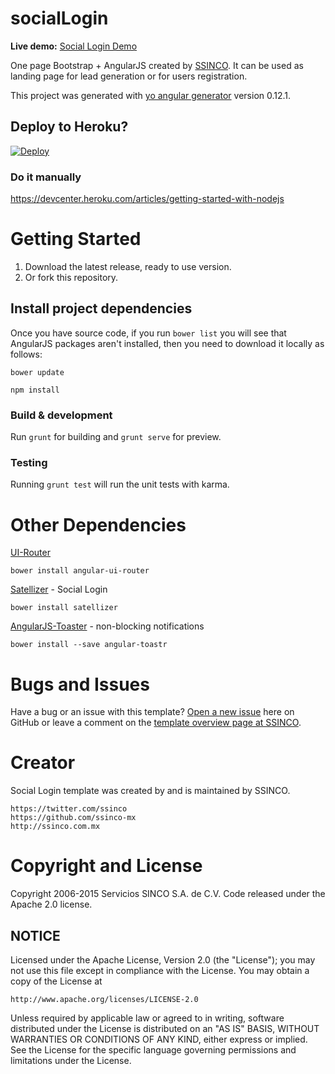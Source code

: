 # socialLogin

**Live demo:** [Social Login Demo](http://social-login.ssinco.com.mx)

One page Bootstrap + AngularJS created by [SSINCO](http://ssinco.com.mx.). It can be used as landing page for lead generation or for users registration.

This project was generated with [yo angular generator](https://github.com/yeoman/generator-angular)
version 0.12.1.

## Deploy to Heroku?

[![Deploy](https://www.herokucdn.com/deploy/button.svg)](https://heroku.com/deploy)

### Do it manually

https://devcenter.heroku.com/articles/getting-started-with-nodejs

# Getting Started

1. Download the latest release, ready to use version.
2. Or fork this repository.

## Install project dependencies

Once you have source code, if you run `bower list` you will see that AngularJS packages aren't installed, then you need to download it locally as follows:

`bower update`

`npm install`

### Build & development

Run `grunt` for building and `grunt serve` for preview.

### Testing

Running `grunt test` will run the unit tests with karma.

# Other Dependencies

[UI-Router](https://github.com/angular-ui/ui-router)
 
    bower install angular-ui-router

[Satellizer](https://github.com/sahat/satellizer) - Social Login

    bower install satellizer

[AngularJS-Toaster](https://github.com/Foxandxss/angular-toastr) - non-blocking notifications

    bower install --save angular-toastr

# Bugs and Issues

Have a bug or an issue with this template? [Open a new issue](https://github.com/ssinco-mx/social-login-angular/issues) here on GitHub or leave a comment on the [template overview page at SSINCO](http://ssinco.com.mx).

# Creator

Social Login template was created by and is maintained by SSINCO.

    https://twitter.com/ssinco
    https://github.com/ssinco-mx
    http://ssinco.com.mx

# Copyright and License

Copyright 2006-2015 Servicios SINCO S.A. de C.V. Code released under the Apache 2.0 license.

## NOTICE

Licensed under the Apache License, Version 2.0 (the "License");
you may not use this file except in compliance with the License.
You may obtain a copy of the License at

    http://www.apache.org/licenses/LICENSE-2.0

Unless required by applicable law or agreed to in writing, software
distributed under the License is distributed on an "AS IS" BASIS,
WITHOUT WARRANTIES OR CONDITIONS OF ANY KIND, either express or implied.
See the License for the specific language governing permissions and
limitations under the License.
